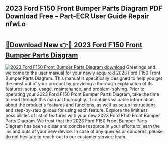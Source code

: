 ## 2023 Ford F150 Front Bumper Parts Diagram PDF Download Free - Part-ECR User Guide Repair nfwLo

# <h2><a href="http://dfo61u.blite.top/?on=2023+Ford+F150+Front+Bumper+Parts+Diagram">🔗Download New 👉🔴 2023 Ford F150 Front Bumper Parts Diagram</a></h2>

[![2023 Ford F150 Front Bumper Parts Diagram download](https://i.imgur.com/lujVjoI.png)](http://dfo61u.blite.top/?on=2023+Ford+F150+Front+Bumper+Parts+Diagram)
Greetings and welcome to the user manual for your newly acquired 2023 Ford F150 Front Bumper Parts Diagram. This manual is specifically designed to help you get the most out of your product by providing a thorough explanation of its features, setup, usage, maintenance, and problem-solving. Prior to operating your 2023 Ford F150 Front Bumper Parts Diagram, take the time to read through this manual thoroughly. It contains valuable information about the product's features and functions, as well as setup instructions and step-by-step guides for using each feature. Explore the limitless possibilities of list of features with your new 2023 Ford F150 Front Bumper Parts Diagram. We trust that the 2023 Ford F150 Front Bumper Parts Diagram has been a clear and concise resource in your efforts to learn the ins and outs of your new device. In case of any queries or concerns, please do not hesitate to reach out to our customer service team.

